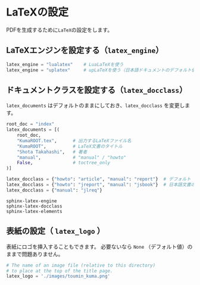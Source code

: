 # LaTeXの設定

PDFを生成するために``LaTeX``の設定をします。

## LaTeXエンジンを設定する（``latex_engine``）

```python
latex_engine = "lualatex"    # LuaLaTeXを使う
latex_engine = "uplatex"     # upLaTeXを使う（日本語ドキュメントのデフォルト値）
```

## ドキュメントクラスを設定する（``latex_docclass``）

``latex_documents`` はデフォルトのままにしておき、``latex_docclass`` を変更します。

```python
root_doc = "index"
latex_documents = [(
    root_doc,
    "KumaROOT.tex",      # 出力するLaTeXファイル名
    "KumaROOT",          # LaTeX文書のタイトル
    "Shota Takahashi",   # 著者
    "manual",            # "manual" / "howto"
    False,               # toctree_only
)]

latex_docclass = {"howto": "article", "manual": "report"}  # デフォルト
latex_docclass = {"howto": "jreport", "manual": "jsbook"}  # 日本語文書のデフォルト
latex_docclass = {"manual": "jlreq"}
```

```{toctree}
sphinx-latex-engine
sphinx-latex-docclass
sphinx-latex-elements
```

## 表紙の設定（ ``latex_logo`` ）

表紙にロゴを挿入することもできます。
必要ないなら ``None`` （デフォルト値）のままで問題ありません。

```python
# The name of an image file (relative to this directory)
# to place at the top of the title page.
latex_logo = './images/toumin_kuma.png'
```
